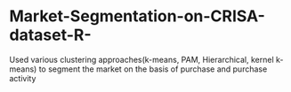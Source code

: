 # Market-Segmentation-on-CRISA-dataset-R-
Used various clustering approaches(k-means, PAM, Hierarchical, kernel k-means) to segment the market on the basis of purchase and purchase activity
